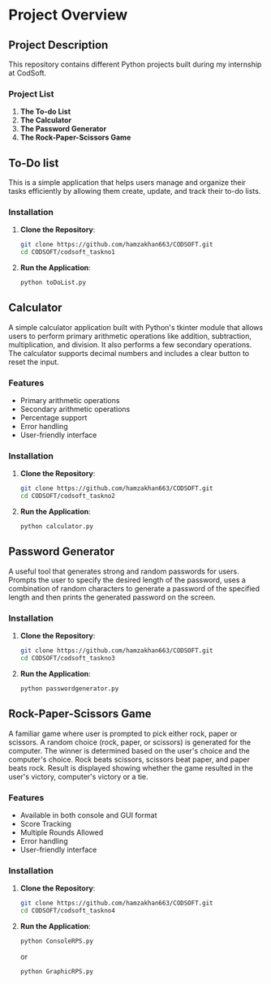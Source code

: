 # Project Overview

## Project Description

This repository contains different Python projects built during my internship at CodSoft.  

### Project List

1. **The To-do List**
2. **The Calculator**
3. **The Password Generator**
4. **The Rock-Paper-Scissors Game**

## To-Do list

This is a simple application that helps users manage and organize their tasks efficiently by allowing them create, update, and track their to-do lists.

### Installation

1. **Clone the Repository**:
    ```sh
    git clone https://github.com/hamzakhan663/CODSOFT.git
    cd CODSOFT/codsoft_taskno1
    ```

2. **Run the Application**:
    ```sh
    python toDoList.py
    ```



## Calculator

A simple calculator application built with Python's tkinter module that allows users to perform primary arithmetic operations like addition, subtraction, multiplication, and division. It also performs a few secondary operations. The calculator supports decimal numbers and includes a clear button to reset the input.

### Features

- Primary arithmetic operations
- Secondary arithmetic operations
- Percentage support
- Error handling
- User-friendly interface

### Installation

1. **Clone the Repository**:
    ```sh
    git clone https://github.com/hamzakhan663/CODSOFT.git
    cd CODSOFT/codsoft_taskno2
    ```

2. **Run the Application**:
    ```sh
    python calculator.py
    ```

## Password Generator

A useful tool that generates strong and random passwords for users. Prompts the user to specify the desired length of the password, uses a combination of random characters to
generate a password of the specified length and then prints the generated password on the screen.

### Installation

1. **Clone the Repository**:
    ```sh
    git clone https://github.com/hamzakhan663/CODSOFT.git
    cd CODSOFT/codsoft_taskno3
    ```

2. **Run the Application**:
    ```sh
    python passwordgenerator.py
    ```


## Rock-Paper-Scissors Game

A familiar game where user is prompted to pick either rock, paper or scissors. A random choice (rock, paper, or scissors) is generated for the computer. The winner is determined based on the user's choice and the computer's choice. Rock beats scissors, scissors beat paper, and paper beats rock. Result is displayed showing whether the game resulted in the user's victory, computer's victory or a tie. 

### Features

- Available in both console and GUI format
- Score Tracking
- Multiple Rounds Allowed
- Error handling
- User-friendly interface

### Installation

1. **Clone the Repository**:
    ```sh
    git clone https://github.com/hamzakhan663/CODSOFT.git
    cd CODSOFT/codsoft_taskno4
    ```

2. **Run the Application**:
    ```sh
    python ConsoleRPS.py
    ```
    or
    ```sh
    python GraphicRPS.py
    ```
   
